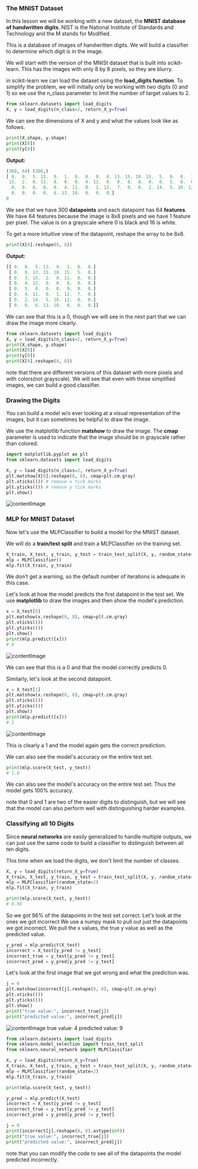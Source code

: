 ### The MNIST Dataset
In this lesson we will be working with a new dataset, the **MNIST database of handwritten digits**. NIST is the National Institute of Standards and Technology and the M stands for Modified.

This is a database of images of handwritten digits. We will build a classifier to determine which digit is in the image.

We will start with the version of the MNISt dataset that is built into scikit-learn. This has the images with only 8 by 8 pixels, so they are blurry.

in scikit-learn we can load the dataset using the **load_digits function**. To simplify the problem, we will initially only be working with two digits (0 and 1) so we use the n_class parameter to limit the number of target values to 2.
```python
from sklearn.datasets import load_digits
X, y = load_digits(n_class=2, return_X_y=True)
```

We can see the dimensions of X and y and what the values look like as follows.
```python
print(X.shape, y.shape)
print(X[0])
print(y[0])
```

**Output:**
```python
(360, 64) (360,)
[ 0.  0.  5. 13.  9.  1.  0.  0.  0.  0. 13. 15. 10. 15.  5.  0.  0.  3.
 15.  2.  0. 11.  8.  0.  0.  4. 12.  0.  0.  8.  8.  0.  0.  5.  8.  0.
  0.  9.  8.  0.  0.  4. 11.  0.  1. 12.  7.  0.  0.  2. 14.  5. 10. 12.
  0.  0.  0.  0.  6. 13. 10.  0.  0.  0.]
0
```

We see that we have 300 **datapoints** and each datapoint has 64 **features**. We have 64 features because the image is 8x8 pixels and we have 1 feature per pixel. The value is on a grayscale where 0 is black and 16 is white.

To get a more intuitive view of the datapoint, reshape the array to be 8x8.
```python
print(X[0].reshape(8, 8))
```

**Output:**
```python
[[ 0.  0.  5. 13.  9.  1.  0.  0.]
 [ 0.  0. 13. 15. 10. 15.  5.  0.]
 [ 0.  3. 15.  2.  0. 11.  8.  0.]
 [ 0.  4. 12.  0.  0.  8.  8.  0.]
 [ 0.  5.  8.  0.  0.  9.  8.  0.]
 [ 0.  4. 11.  0.  1. 12.  7.  0.]
 [ 0.  2. 14.  5. 10. 12.  0.  0.]
 [ 0.  0.  6. 13. 10.  0.  0.  0.]]
 ```
 
We can see that this is a 0, though we will see in the next part that we can draw the image more clearly.
 ```python
 from sklearn.datasets import load_digits
 X, y = load_digits(n_class=2, return_X_y=True)
 print(X.shape, y.shape)
 print(X[0])
 print(y[0])
 print(X[0].reshape(8, 8))
 ```
 
 note that there are different versions of this dataset with more pixels and with colors(not grayscale). We will see that even with these simplified images, we can build a good classifier.
 
 ### Drawing the Digits
 You can build a model w/o ever looking at a visual representation of the images, but it can sometimes be helpful to draw the image.
 
 We use the matplotlib function **matshow** to draw the image. The **cmap** parameter is used to indicate that the image should be in grayscale rather than colored.
 ```python
 import matplotlib.pyplot as plt
 from sklearn.datasets import load_digits
 
 X, y = load_digits(n_class=2, return_X_y=True)
 plt.matshow(X[0].reshape(8, 8), cmap=plt.cm.gray)
 plt.xticks(()) # remove x tick marks
 plt.yticks(()) # remove y tick marks
 plt.show()
```

![contentImage](https://api.sololearn.com/DownloadFile?id=3968)

### MLP for MNIST Dataset
Now let's use the MLPClassifier to build a model for the MNIST dataset.

We will do a **train/test split** and train a MLPClassifier on the training set.
```python
X_train, X_test, y_train, y_test = train_test_split(X, y, random_state=2)
mlp = MLPClassifier()
mlp.fit(X_train, y_train)
```

We don't get a warning, so the default number of iterations is adequate in this case.

Let's look at how the model predicts the first datapoint in the test set. We use **matplotlib** to draw the images and then show the model's prediction.
```python
x = X_test[0]
plt.matshow(x.reshape(8, 8), cmap=plt.cm.gray)
plt.xticks(())
plt.yticks(())
plt.show()
print(mlp.predict([x]))
# 0
```
![contentImage](https://api.sololearn.com/DownloadFile?id=3969)

We can see that this is a 0 and that the model correctly predicts 0.

Similarly, let's look at the second datapoint.
```python
x = X_test[1]
plt.matshow(x.reshape(8, 8), cmap=plt.cm.gray)
plt.xticks(())
plt.yticks(())
plt.show()
print(mlp.predict([x]))
# 1
```

![contentImage](https://api.sololearn.com/DownloadFile?id=3970)

This is clearly a 1 and the model again gets the correct prediction.

We can also see the model's accuracy on the entire test set.
```python
print(mlp.score(X_test, y_test))
# 1.0
```

We can also see the model's accuracy on the entire test set. Thus the model gets 100% accuracy.

note that 0 and 1 are two of the easier digits to distinguish, but we will see that the model can also perform well with distinguishing harder examples.

### Classifying all 10 Digits
Since **neural networks** are easily generalized to handle multiple outputs, we can just use the same code to build a classifier to distinguish between all ten digits.

This time when we load the digits, we don't limit the number of classes.
```python
X, y = load_digits(return_X_y=True)
X_train, X_test, y_train, y_test = train_test_split(X, y, random_state=2)
mlp = MLPClassifier(random_state=2)
mlp.fit(X_train, y_train)

print(mlp.score(X_test, y_test))
# 0.96
```

So we got 96% of the datapoints in the test set correct. Let's look at the ones we got incorrect We use a numpy mask to pull out just the datapoints we got incorrect. We pull the x values, the true y value as well as the predicted value.
```python
y_pred = mlp.predict(X_test)
incorrect = X_test[y_pred != y_test]
incorrect_true = y_test[y_pred != y_test]
incorrect_pred = y_pred[y_pred != y_test]
```

Let's look at the first image that we got wrong and what the prediction was.
```python
j = 0
plt.matshow(incorrect[j].reshape(8, 8), cmap=plt.cm.gray)
plt.xticks(())
plt.yticks(())
plt.show()
print("true value:", incorrect_true[j])
print("predicted value:", incorrect_pred[j])
```
![contentImage](https://api.sololearn.com/DownloadFile?id=3971)
true value: 4
predicted value: 9

```python
from sklearn.datasets import load_digits
from sklearn.model_selection import train_test_split
from sklearn.neural_network import MLPClassifier

X, y = load_digits(return_X_y=True)
X_train, X_test, y_train, y_test = train_test_split(X, y, random_state=2)
mlp = MLPClassifier(random_state=2)
mlp.fit(X_train, y_train)

print(mlp.score(X_test, y_test))

y_pred = mlp.predict(X_test)
incorrect = X_test[y_pred != y_test]
incorrect_true = y_test[y_pred != y_test]
incorrect_pred = y_pred[y_pred != y_test]

j = 0
print(incorrect[j].reshape(8, 8).astype(int))
print("true value:", incorrect_true[j])
print("predicted value:", incorrect_pred[j])
```

note that you can modify the code to see all of the datapoints the model predicted incorrectly.